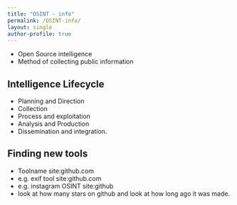 ```yaml
---
title: "OSINT - info"
permalink: /OSINT-info/
layout: single
author-profile: true
---
```


- Open Source intelligence
- Method of collecting public information

## Intelligence Lifecycle

- Planning and Direction
- Collection
- Process and exploitation
- Analysis and Production
- Dissemination and integration.

## Finding new tools

- Toolname site:github.com
- e.g. exif tool site:github.com
- e.g. instagram OSINT site:github
- look at how many stars on github and look at how long ago it was made.
